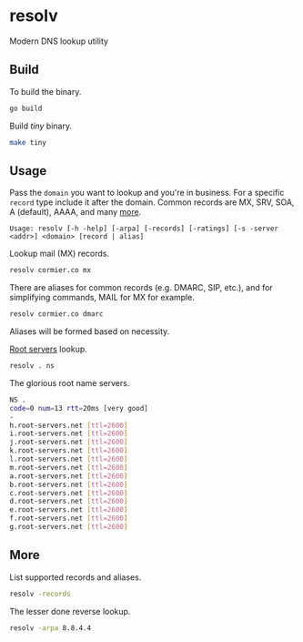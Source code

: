 # resolv

Modern DNS lookup utility

## Build

To build the binary.

```sh
go build
```

Build *tiny* binary.

```sh
make tiny
```

## Usage

Pass the `domain` you want to lookup and you're in business. For a specific `record` type
include it after the domain. Common records are MX, SRV, SOA, A (default), AAAA, and 
many [more](https://en.wikipedia.org/wiki/List_of_DNS_record_types).

```
Usage: resolv [-h -help] [-arpa] [-records] [-ratings] [-s -server <addr>] <domain> [record | alias]
```

Lookup mail (MX) records.

```sh
resolv cormier.co mx
```

There are aliases for common records (e.g. DMARC, SIP, etc.), and for simplifying
commands, MAIL for MX for example.

```sh
resolv cormier.co dmarc
```

Aliases will be formed based on necessity.

[Root servers](https://en.wikipedia.org/wiki/Root_name_server) lookup.

```sh
resolv . ns
```

The glorious root name servers.

```sh
NS .
code=0 num=13 rtt=20ms [very good]
-
h.root-servers.net [ttl=2600]
i.root-servers.net [ttl=2600]
j.root-servers.net [ttl=2600]
k.root-servers.net [ttl=2600]
l.root-servers.net [ttl=2600]
m.root-servers.net [ttl=2600]
a.root-servers.net [ttl=2600]
b.root-servers.net [ttl=2600]
c.root-servers.net [ttl=2600]
d.root-servers.net [ttl=2600]
e.root-servers.net [ttl=2600]
f.root-servers.net [ttl=2600]
g.root-servers.net [ttl=2600]
```

## More

List supported records and aliases.

```sh
resolv -records
```

The lesser done reverse lookup.

```sh
resolv -arpa 8.8.4.4
```
